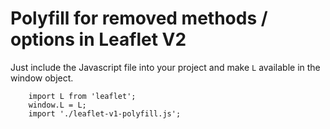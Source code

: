 # Polyfill for removed methods / options in Leaflet V2

Just include the Javascript file into your project and make `L` available in the window object.

```
    import L from 'leaflet';
    window.L = L;
    import './leaflet-v1-polyfill.js';
```

